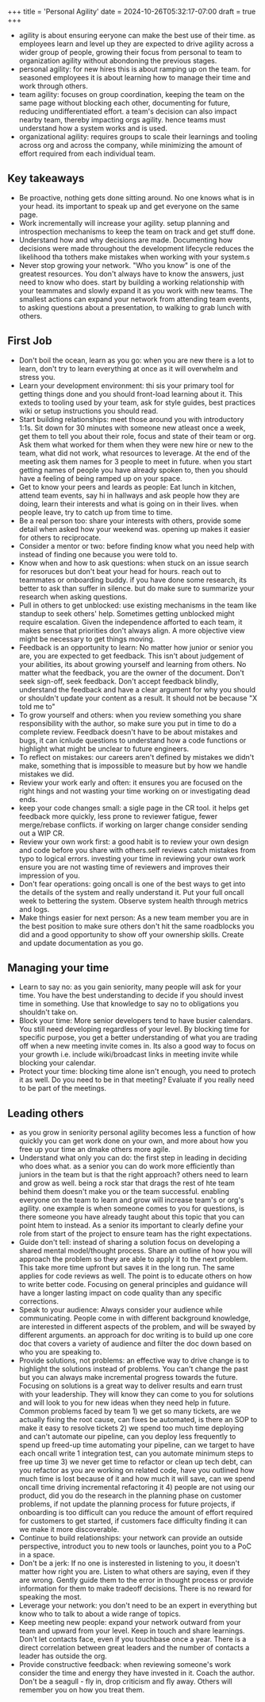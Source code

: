 +++
title = 'Personal Agility'
date = 2024-10-26T05:32:17-07:00
draft = true
+++
* agility is about ensuring eeryone can make the best use of their time. as employees learn and level up they are expected to drive agility across a wider group of people, growing their focus from personal to team to organization agility without abondoning the previous stages.
* personal agility: for new hires this is about ramping up on the team. for seasoned employees it is about learning how to manage their time and work through others.
* team agility: focuses on group coordination, keeping the team on the same page without blocking each other, documenting for future, reducing undifferentiated effort. a team's decision can also impact nearby team, thereby impacting orgs agility. hence teams must understand how a system works and is used.
* organizational agility: requires groups to scale their learnings and tooling across org and across the company, while minimizing the amount of effort required from each individual team.
## Key takeaways
* Be proactive, nothing gets done sitting around. No one knows what is in your head. its important to speak up and get everyone on the same page.
* Work incrementally will increase your agility. setup planning and introspection mechanisms to keep the team on track and get stuff done.
* Understand how and why decisions are made. Documenting how decisions  were made throughout the development lifecycle reduces the likelihood tha tothers make mistakes when working with your system.s
* Never stop growing your network. "Who you know" is one of the greatest resources. You don't always have to know the answers, just need to know who does. start by building a working relationship with your teammates and slowly expand it as you work with new teams. The smallest actions can expand your network from attending team events, to asking questions about a presentation, to walking to grab lunch with others.
## First Job
* Don't boil the ocean, learn as you go: when you are new there is a lot to learn, don't try to learn everything at once as it will overwhelm and stress you.
* Learn your development environment: thi sis your primary tool for getting things done and you should front-load learning about it. This exteds to tooling used by your team, ask for style guides, best practices wiki or setup instructions you should read.
* Start building relationships: meet those around you with introductory 1:1s. Sit down for 30 minutes with someone new atleast once a week, get them to tell you about their role, focus and state of their team or org. Ask them what worked for them when they were new hire or new to the team, what did not work, what resources to leverage. At the end of the meeting ask them names for 3 people to meet in future. when you start getting names of people you have already spoken to, then you should have a feeling of being ramped up on your space.
* Get to know your peers and leards as people: Eat lunch in kitchen, attend team events, say hi in hallways and ask people how they are doing, learn their interests and what is going on in their lives. when people leave, try to catch up from time to time.
* Be a real person too: share your interests with others, provide some detail when asked how your weekend was. opening up makes it easier for others to reciprocate.
* Consider a mentor or two: before finding know what you need help with instead of finding one because you were told to.
* Know when and how to ask questions: when stuck on an issue search for resoruces but don't beat your head for hours. reach out to teammates or onboarding buddy. if you have done some research, its better to ask than suffer in silence. but do make sure to summarize your research when asking questions.
* Pull in others to get unblocked: use existing mechanisms in the team like standup to seek others' help. Sometimes getting unblocked might require escalation. Given the independence afforted to each team, it makes sense that priorities don't always align. A more objective view might be necessary to get things moving.
* Feedback is an opportunity to learn: No matter how junior or senior you are, you are expected to get feedback. This isn't about judgement of your abilities, its about growing yourself and learning from others. No matter what the feedback, you are the owner of the document. Don't seek sign-off, seek feedback. Don't accept feedback blindly, understand the feedback and have a clear argument for why you should or shouldn't update your content as a result. It should not be because "X told me to"
* To grow yourself and others: when you review something you share responsibility with the author, so make sure you put in time to do a complete review. Feedback doesn't have to be about mistakes and bugs, it can icnlude questions to understand how a code functions or highlight what might be unclear to future engineers.
* To reflect on mistakes: our careers aren't defined by mistakes we didn't make, something that is impossible to measure but by how we handle mistakes we did.
* Review your work early and often: it ensures you are focused on the right hings and not wasting your time working on or investigating dead ends.
* keep your code changes small: a sigle page in the CR tool. it helps get feedback more quickly, less prone to reviewer fatigue, fewer merge/rebase conflicts. if working on larger change consider sending out a WIP CR.
* Review your own work first: a good habit is to review your own design and code before you share with others.self reviews catch mistakes from typo to logical errors. investing your time in reviewing your own work ensure you are not wasting time of reviewers and improves their impression of you.
* Don't fear operations: going oncall is one of the best ways to get into the details of the system and really understand it. Put your full oncall week to bettering the system. Observe system health through metrics and logs.
* Make things easier for next person: As a new team member you are in the best position to make sure others don't hit the same roadblocks you did and a good opportunity to show off your ownership skills. Create and update documentation as you go.
## Managing your time
* Learn to say no: as you gain seniority, many people will ask for your time. You have the best understanding to decide if you should invest time in something. Use that knowledge to say no to obligations you shouldn't take on.
* Block your time: More senior developers tend to have busier calendars. You still need developing regardless of your level. By blocking time for specific purpose, you get a better understanding of what you are trading off when a new meeting invite comes in.  Its also a good way to focus on your growth i.e. include wiki/broadcast links in meeting invite while blocking your calendar.
* Protect your time: blocking time alone isn't enough, you need to protech it as well. Do you need to be in that meeting? Evaluate if you really need to be part of the meetings.
## Leading others
* as you grow in seniority personal agility becomes less a function of how quickly you can get work done on your own, and more about how you free up your time an dmake others more agile.
* Understand what only you can do: the first step in leading in deciding who does what. as a senior you can do work more efficiently than juniors in the team but is that the right approach? others need to learn and grow as well. being a rock star that drags the rest of hte team behind them doesn't make you or the team successful. enabling everyone on the team to learn and grow will increase team's or org's agility. one example is when someone comes to you for questions, is there someone you have already taught about this topic that you can point htem to instead. As a senior its important to clearly define your role from start of the project to ensure team has the right expectations.
* Guide don't tell: instead of sharing a solution focus on developing a shared mental model/thought process. Share an outline of how you will approach the problem so they are able to apply it to the next problem. This take more time upfront but saves it in the long run. The same applies for code reviews as well. The point is to educate others on how to write better code. Focusing on general principles and guidance will have a longer lasting impact on code quality than any specific corrections.
* Speak to your audience: Always consider your audience while communicating. People come in with different background knowledge, are interested in different aspects of the problem, and will be swayed by different arguments. an approach for doc writing is to build up one core doc that covers a variety of audience and filter the doc down based on who you are speaking to.
* Provide solutions, not problems: an effective way to drive change is to highlight the solutions instead of problems. You can't change the past but you can always make incremental progress towards the future. Focusing on solutions is a great way to deliver results and earn trust with your leadership. They will know they can come to you for solutions and will look to you for new ideas when they need help in future. Common problems faced by team 1) we get so many tickets, are we actually fixing the root cause, can fixes be automated, is there an SOP to make it easy to resolve tickets 2) we spend too much time deploying and can't automate our pipeline, can you deploy less frequently to spend up freed-up time automating your pipeline, can we target to have each oncall write 1 integration test, can you automate minimum steps to free up time 3) we never get time to refactor or clean up tech debt, can you refactor as you are working on related code, have you outlined how much time is lost because of it and how much it will save, can we spend oncall time driving incremental refactoring it 4) people are not using our product, did you do the research in the planning phase on customer problems, if not update the planning process for future projects, if onboarding is too difficult can you reduce the amount of effort required for customers to get started, if customers face difficulty finding it can we make it more discoverable.
* Continue to build relationships: your network can provide an outside perspective, introduct you to new tools or launches, point you to a PoC in a space.
* Don't be a jerk: If no one is insterested in listening to you, it doesn't matter how right you are. Listen to what others are saying, even if they are wrong. Gently guide them to the error in thought process or provide information for them to make tradeoff decisions. There is no reward for speaking the most.
* Leverage your network: you don't need to be an expert in everything but know who to talk to about a wide range of topics.
* Keep meeting new people: expand your network outward from your team and upward from your level. Keep in touch and share learnings. Don't let contacts face, even if you touchbase once a year. There is a direct correlation between great leaders and the number of contacts a leader has outside the org.
* Provide constructive feedback: when reviewing someone's work consider the time and energy they have invested in it. Coach the author. Don't be a seagull - fly in, drop criticism and fly away. Others will remember you on how you treat them.

